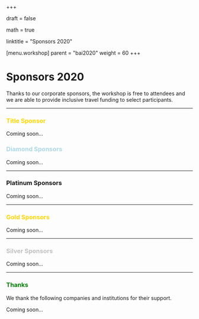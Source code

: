 +++

draft = false

math = true

linktitle = "Sponsors 2020"

[menu.workshop]
  parent = "bai2020"
  weight = 60
+++

# Sponsors 2020

Thanks to our corporate sponsors, the workshop is free to attendees and we are able to provide inclusive travel funding to select participants.

<hr>

### <span style="color:Gold">Title Sponsor</span>

Coming soon...

### <span style="color:lightblue">Diamond Sponsors</span>

<!--{{< figure src="/img/blackinai.png" class="img-sponsor-icon">}} -->
Coming soon...

<hr>

### <span style="color:Platinum">Platinum Sponsors</span>

Coming soon...

<hr>

### <span style="color:Gold"> Gold Sponsors </span>

Coming soon...

<hr>

### <span style="color:Silver">Silver Sponsors</span>

<!-- We thank [B4 Capital Group](https://b4capitalgroup.com/) for their support
<br><br> -->
Coming soon...

<hr>

### <span style="color:Green">Thanks</span>

We thank the following companies and institutions for their support.

Coming soon...